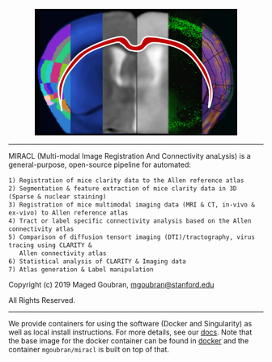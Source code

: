 <p align="center">
  <img src="docs/gallery/icon.png" alt="alt text" width="400" height="250"/>
</p>

______________

MIRACL (Multi-modal Image Registration And Connectivity anaLysis)
is a general-purpose, open-source pipeline for automated:

    1) Registration of mice clarity data to the Allen reference atlas
    2) Segmentation & feature extraction of mice clarity data in 3D (Sparse & nuclear staining)
    3) Registration of mice multimodal imaging data (MRI & CT, in-vivo & ex-vivo) to Allen reference atlas
    4) Tract or label specific connectivity analysis based on the Allen connectivity atlas
    5) Comparison of diffusion tensort imaging (DTI)/tractography, virus tracing using CLARITY &
       Allen connectivity atlas
    6) Statistical analysis of CLARITY & Imaging data
    7) Atlas generation & Label manipulation

Copyright (c) 2019 Maged Goubran, mgoubran@stanford.edu

All Rights Reserved. 

____________________________


We provide containers for using the software (Docker and Singularity) as well as
local install instructions. For more details, see our [docs](https://miracl.readthedocs.io). 
Note that the base image for the docker container can be found in [docker](docker) and
the container `mgoubran/miracl` is built on top of that.
